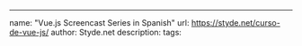 ---
name: "Vue.js Screencast Series in Spanish"
url: https://styde.net/curso-de-vue-js/
author: Styde.net
description: 
tags: